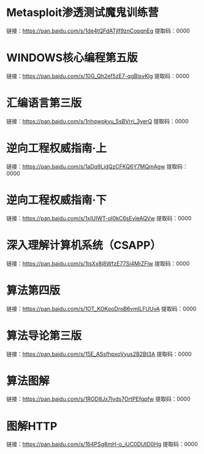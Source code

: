 # Metasploit渗透测试魔鬼训练营

链接：https://pan.baidu.com/s/1de4tQFdATjlf9znCopqnEg 
提取码：0000 

# WINDOWS核心编程第五版

链接：https://pan.baidu.com/s/10G_Qh2ef5zE7-qgBlsvKlg 
提取码：0000 

# 汇编语言第三版

链接：https://pan.baidu.com/s/1nhqwpkvu_5sBVrri_3yerQ 
提取码：0000 

# 逆向工程权威指南·上

链接：https://pan.baidu.com/s/1aDq9LidQzCFKQ6Y7MQmAgw 
提取码：0000 

# 逆向工程权威指南·下

链接：https://pan.baidu.com/s/1xIUIWT-oI0kC6sEvleAQVw 
提取码：0000 

# 深入理解计算机系统（CSAPP）

链接：https://pan.baidu.com/s/1tsXx8j8WfzE77Si4MrZFlw 
提取码：0000 

# 算法第四版

链接：https://pan.baidu.com/s/1OT_KOKooDroB6vmILFUUvA 
提取码：0000 

# 算法导论第三版

链接：https://pan.baidu.com/s/15E_ASsfhpxoVyus2B2Bt3A 
提取码：0000 

# 算法图解

链接：https://pan.baidu.com/s/1ROD8Jx7lvds7OrtPEfgpfw 
提取码：0000 

# 图解HTTP

链接：https://pan.baidu.com/s/164PSg8mH-o_iUC0DUtD0Hg 
提取码：0000 